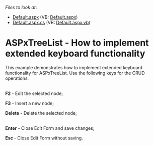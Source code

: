 <!-- default file list -->
*Files to look at*:

* [Default.aspx](./CS/WebSite/Default.aspx) (VB: [Default.aspx](./VB/WebSite/Default.aspx))
* [Default.aspx.cs](./CS/WebSite/Default.aspx.cs) (VB: [Default.aspx.vb](./VB/WebSite/Default.aspx.vb))
<!-- default file list end -->
# ASPxTreeList - How to implement extended keyboard functionality


<p>This example demonstrates how to implement extended keyboard functionality for ASPxTreeList. Use the following keys for the CRUD operations:</p><p><strong><br />
</strong><strong>F2</strong> - Edit the selected node;</p><p><strong>F3</strong> - Insert a new node;</p><p><strong>Delete</strong> - Delete the selected node;</p><p><strong><br />
</strong><strong>Enter</strong> - Close Edit Form and save changes;</p><p><strong>Esc </strong>- Close Edit Form without saving.</p>

<br/>


